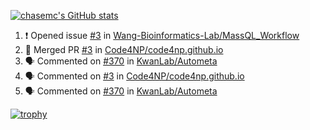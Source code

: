 [![chasemc's GitHub stats](https://github-readme-stats.vercel.app/api?username=chasemc)](https://github.com/anuraghazra/github-readme-stats)


<!--START_SECTION:activity-->
1. ❗ Opened issue [#3](https://github.com/Wang-Bioinformatics-Lab/MassQL_Workflow/issues/3) in [Wang-Bioinformatics-Lab/MassQL_Workflow](https://github.com/Wang-Bioinformatics-Lab/MassQL_Workflow)
2. 🎉 Merged PR [#3](https://github.com/Code4NP/code4np.github.io/pull/3) in [Code4NP/code4np.github.io](https://github.com/Code4NP/code4np.github.io)
3. 🗣 Commented on [#370](https://github.com/KwanLab/Autometa/pull/370#issuecomment-2599126813) in [KwanLab/Autometa](https://github.com/KwanLab/Autometa)
4. 🗣 Commented on [#3](https://github.com/Code4NP/code4np.github.io/pull/3#issuecomment-2599122116) in [Code4NP/code4np.github.io](https://github.com/Code4NP/code4np.github.io)
5. 🗣 Commented on [#370](https://github.com/KwanLab/Autometa/pull/370#issuecomment-2573964107) in [KwanLab/Autometa](https://github.com/KwanLab/Autometa)
<!--END_SECTION:activity-->
[![trophy](https://github-profile-trophy.vercel.app/?username=chasemc)](https://github.com/ryo-ma/github-profile-trophy)

